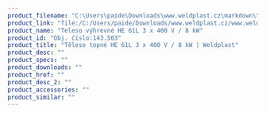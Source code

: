 ```yaml
---
product_filename: "C:\Users\paide\Downloads\www.weldplast.cz\markdown\teleso-topne-he-61l-3-x-400-v-8-kw.md"
product_link: "file:/C:/Users/paide/Downloads/www.weldplast.cz/www.weldplast.cz/sk/teleso-topne-he-61l-3-x-400-v-8-kw"
product_name: "Teleso výhrevné HE 61L 3 x 400 V / 8 kW"
product_id: "Obj. číslo:143.503"
product_title: "Těleso topné HE 61L 3 x 400 V / 8 kW | Weldplast"
product_desc: ""
product_specs: ""
product_downloads: ""
product_href: ""
product_desc_2: ""
product_accessories: ""
product_similar: ""
---
```

